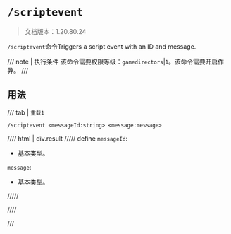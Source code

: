 # `/scriptevent`

> 文档版本：1.20.80.24

`/scriptevent`命令Triggers a script event with an ID and message.

/// note | 执行条件
该命令需要权限等级：`gamedirectors`|`1`。该命令需要开启作弊。
///

## 用法

/// tab | `重载1`
```mcfunction
/scriptevent <messageId:string> <message:message>
```

//// html | div.result
///// define
`messageId`: <!-- md:samp string -->

- 基本类型。

`message`: <!-- md:samp message -->

- 基本类型。


/////

////

///
